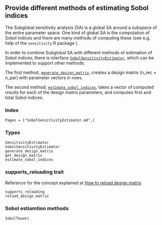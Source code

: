 ## Provide different methods of estimating Sobol indices

The Subglobal sensitivity analysis (SA) is a global SA around a subspace
of the entire parameter space. One kind of global SA is the computation of Sobol indices and
there are many methods of computing these (see e.g. help of the `sensitivity` R package ).

In order to combine Subglobal SA with different methods of estimation of Sobol
indices, there is interface [`SobolSensitivityEstimator`](@ref), which can be
implemented to support other methods.

The first method, [`generate_design_matrix`](@ref), creates a design matrix (n_rec × n_par) with parameter vectors in rows. 

The second method, [`estimate_sobol_indices`](@ref), takes a vector of computed results for each
of the design matrix parameters, and computes first and total Sobol indices.

### Index
```@index
Pages = ["SobolSensitivityEstimator.md",]
```

### Types
```@docs
SensitivityEstimator
SobolSensitivityEstimator
generate_design_matrix
get_design_matrix
estimate_sobol_indices
```

### supports_reloading trait 

Reference for the concept explained at [How to reload design matrix](@ref)

```@docs
supports_reloading
reload_design_matrix
```

### Sobol estiamtion methods
```@docs
SobolTouati
```
